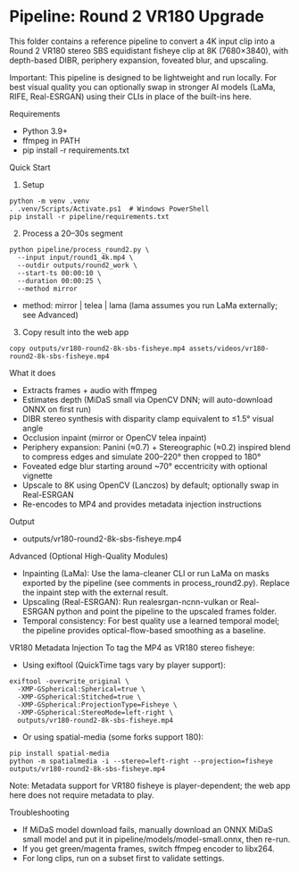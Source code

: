 # Pipeline: Round 2 VR180 Upgrade

This folder contains a reference pipeline to convert a 4K input clip into a Round 2 VR180 stereo SBS equidistant fisheye clip at 8K (7680×3840), with depth-based DIBR, periphery expansion, foveated blur, and upscaling.

Important: This pipeline is designed to be lightweight and run locally. For best visual quality you can optionally swap in stronger AI models (LaMa, RIFE, Real-ESRGAN) using their CLIs in place of the built-ins here.

Requirements
- Python 3.9+
- ffmpeg in PATH
- pip install -r requirements.txt

Quick Start
1) Setup
```
python -m venv .venv
. .venv/Scripts/Activate.ps1  # Windows PowerShell
pip install -r pipeline/requirements.txt
```

2) Process a 20–30s segment
```
python pipeline/process_round2.py \
  --input input/round1_4k.mp4 \
  --outdir outputs/round2_work \
  --start-ts 00:00:10 \
  --duration 00:00:25 \
  --method mirror
```
- method: mirror | telea | lama (lama assumes you run LaMa externally; see Advanced)

3) Copy result into the web app
```
copy outputs/vr180-round2-8k-sbs-fisheye.mp4 assets/videos/vr180-round2-8k-sbs-fisheye.mp4
```

What it does
- Extracts frames + audio with ffmpeg
- Estimates depth (MiDaS small via OpenCV DNN; will auto-download ONNX on first run)
- DIBR stereo synthesis with disparity clamp equivalent to ≤1.5° visual angle
- Occlusion inpaint (mirror or OpenCV telea inpaint)
- Periphery expansion: Panini (≈0.7) + Stereographic (≈0.2) inspired blend to compress edges and simulate 200–220° then cropped to 180°
- Foveated edge blur starting around ~70° eccentricity with optional vignette
- Upscale to 8K using OpenCV (Lanczos) by default; optionally swap in Real-ESRGAN
- Re-encodes to MP4 and provides metadata injection instructions

Output
- outputs/vr180-round2-8k-sbs-fisheye.mp4

Advanced (Optional High-Quality Modules)
- Inpainting (LaMa): Use the lama-cleaner CLI or run LaMa on masks exported by the pipeline (see comments in process_round2.py). Replace the inpaint step with the external result.
- Upscaling (Real-ESRGAN): Run realesrgan-ncnn-vulkan or Real-ESRGAN python and point the pipeline to the upscaled frames folder.
- Temporal consistency: For best quality use a learned temporal model; the pipeline provides optical-flow-based smoothing as a baseline.

VR180 Metadata Injection
To tag the MP4 as VR180 stereo fisheye:
- Using exiftool (QuickTime tags vary by player support):
```
exiftool -overwrite_original \
  -XMP-GSpherical:Spherical=true \
  -XMP-GSpherical:Stitched=true \
  -XMP-GSpherical:ProjectionType=Fisheye \
  -XMP-GSpherical:StereoMode=left-right \
  outputs/vr180-round2-8k-sbs-fisheye.mp4
```
- Or using spatial-media (some forks support 180):
```
pip install spatial-media
python -m spatialmedia -i --stereo=left-right --projection=fisheye outputs/vr180-round2-8k-sbs-fisheye.mp4
```
Note: Metadata support for VR180 fisheye is player-dependent; the web app here does not require metadata to play.

Troubleshooting
- If MiDaS model download fails, manually download an ONNX MiDaS small model and put it in pipeline/models/model-small.onnx, then re-run.
- If you get green/magenta frames, switch ffmpeg encoder to libx264.
- For long clips, run on a subset first to validate settings.
